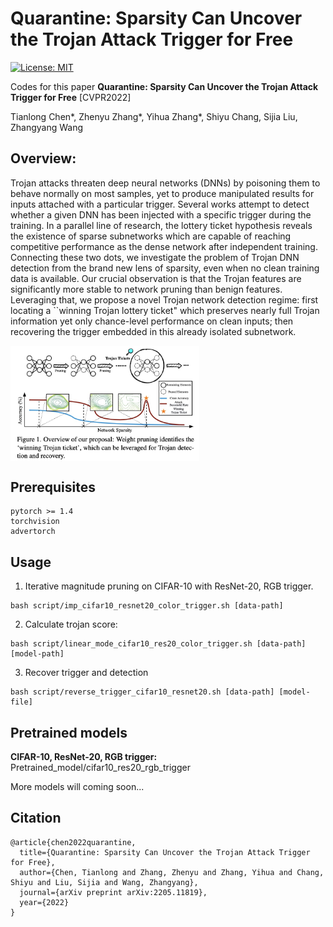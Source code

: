 # Quarantine: Sparsity Can Uncover the Trojan Attack Trigger for Free

[![License: MIT](https://img.shields.io/badge/License-MIT-green.svg)](https://opensource.org/licenses/MIT)

Codes for this paper **Quarantine: Sparsity Can Uncover the Trojan Attack Trigger for Free** [CVPR2022]

Tianlong Chen\*, Zhenyu Zhang\*, Yihua Zhang\*, Shiyu Chang, Sijia Liu, Zhangyang Wang



## Overview:

Trojan attacks threaten deep neural networks (DNNs) by poisoning them to behave normally on most samples, yet to produce manipulated results for inputs attached with a particular trigger. Several works attempt to detect whether a given DNN has been injected with a specific trigger during the training. In a parallel line of research, the lottery ticket hypothesis reveals the existence of sparse subnetworks which are capable of reaching competitive performance as the dense network after independent training. Connecting these two dots, we investigate the problem of Trojan DNN detection from the brand new lens of sparsity, even when no clean training data is available. Our crucial observation is that the Trojan features are significantly more stable to network pruning than benign features. Leveraging that, we propose a novel Trojan network detection regime: first locating a ``winning Trojan lottery ticket" which preserves nearly full Trojan information yet only chance-level performance on clean inputs; then recovering the trigger embedded in this already isolated subnetwork. 

<img src = "Figs/overview.jpg" align = "center" width="60%" hight="60%">



## Prerequisites

```
pytorch >= 1.4
torchvision
advertorch
```



## Usage

1. Iterative magnitude pruning on CIFAR-10 with ResNet-20,  RGB trigger.

```
bash script/imp_cifar10_resnet20_color_trigger.sh [data-path]
```

2. Calculate trojan score:

```
bash script/linear_mode_cifar10_res20_color_trigger.sh [data-path] [model-path]
```

3. Recover trigger and detection

```
bash script/reverse_trigger_cifar10_resnet20.sh [data-path] [model-file]
```



## Pretrained models

**CIFAR-10, ResNet-20, RGB trigger:** Pretrained_model/cifar10_res20_rgb_trigger

More models will coming soon...



## Citation

```
@article{chen2022quarantine,
  title={Quarantine: Sparsity Can Uncover the Trojan Attack Trigger for Free},
  author={Chen, Tianlong and Zhang, Zhenyu and Zhang, Yihua and Chang, Shiyu and Liu, Sijia and Wang, Zhangyang},
  journal={arXiv preprint arXiv:2205.11819},
  year={2022}
}
```

